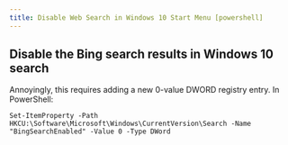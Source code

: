 ```yaml
---
title: Disable Web Search in Windows 10 Start Menu [powershell]
---
```


## Disable the Bing search results in Windows 10 search

Annoyingly, this requires adding a new 0-value DWORD registry entry. In PowerShell:

    Set-ItemProperty -Path HKCU:\Software\Microsoft\Windows\CurrentVersion\Search -Name "BingSearchEnabled" -Value 0 -Type DWord
